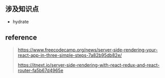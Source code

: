 ## 涉及知识点
- hydrate

## reference
> https://www.freecodecamp.org/news/server-side-rendering-your-react-app-in-three-simple-steps-7a82b95db82e/
> 
> https://itnext.io/server-side-rendering-with-react-redux-and-react-router-fa5b67d4965e